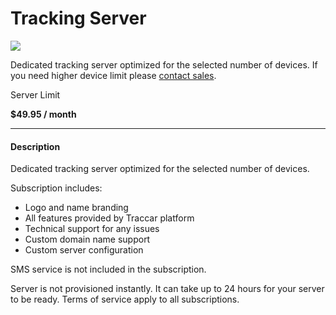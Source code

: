 # Tracking Server

![](<../../.gitbook/assets/product server>)

Dedicated tracking server optimized for the selected number of devices. If you need higher device limit please [contact sales](mailto:sales@traccar.org).

Server Limit

**$49.95 / month**

***

#### Description

Dedicated tracking server optimized for the selected number of devices.

Subscription includes:

* Logo and name branding
* All features provided by Traccar platform
* Technical support for any issues
* Custom domain name support
* Custom server configuration

SMS service is not included in the subscription.

Server is not provisioned instantly. It can take up to 24 hours for your server to be ready. Terms of service apply to all subscriptions.
